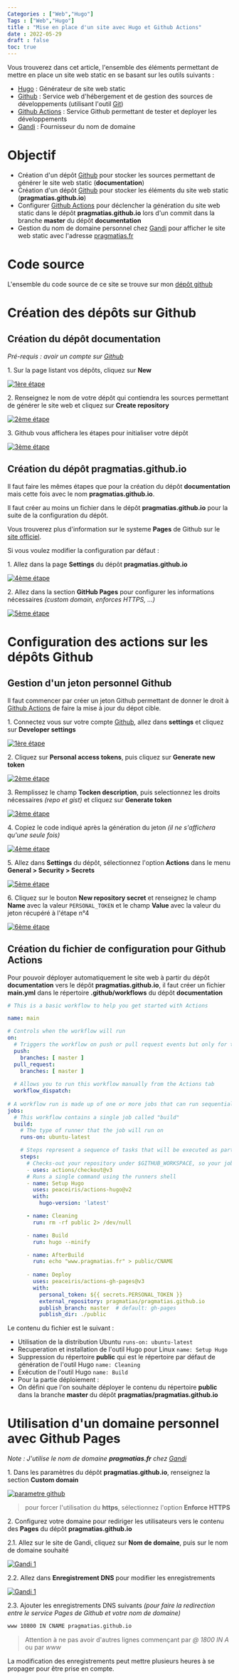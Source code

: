 ```yaml
---
Categories : ["Web","Hugo"]
Tags : ["Web","Hugo"]
title : "Mise en place d'un site avec Hugo et Github Actions"
date : 2022-05-29
draft : false
toc: true
---
```


Vous trouverez dans cet article, l'ensemble des éléments permettant de mettre en place un site web static en se basant sur les outils suivants :

- [Hugo](https://gohugo.io) : Générateur de site web static
- [Github](https://github.com) : Service web d'hébergement et de gestion des sources de développements (utilisant l'outil [Git](https://en.wikipedia.org/wiki/Git)) 
- [Github Actions](https://github.com/features/actions) : Service Github permettant de tester et deployer les développements
- [Gandi](https://www.gandi.net) : Fournisseur du nom de domaine

 <!--more-->

# Objectif

- Création d'un dépôt [Github](https://github.com) pour stocker les sources permettant de générer le site web static (**documentation**)
- Création d'un dépôt [Github](https://github.com) pour stocker les éléments du site web static (**pragmatias.github.io**)
- Configurer [Github Actions](https://github.com/features/actions) pour déclencher la génération du site web static dans le dépôt **pragmatias.github.io** lors d'un commit dans la branche **master** du dépôt **documentation**
- Gestion du nom de domaine personnel chez [Gandi](https://www.gandi.net/fr) pour afficher le site web static avec l'adresse [pragmatias.fr](https://pragmatias.fr)


# Code source

L'ensemble du code source de ce site se trouve sur mon [dépôt github](https://github.com/pragmatias/documentation)


# Création des dépôts sur Github

## Création du dépôt documentation
*Pré-requis : avoir un compte sur [Github](https://github.com)*

1\. Sur la page listant vos dépôts, cliquez sur **New** 

[![1ère étape](/blog/web/20190429_create_repository_step1.png)](/blog/web/20190429_create_repository_step1.png)

2\. Renseignez le nom de votre dépôt qui contiendra les sources permettant de générer le site web et cliquez sur **Create repository**

[![2ème étape](/blog/web/20190429_create_repository_step2.png)](/blog/web/20190429_create_repository_step2.png)

3\. Github vous affichera les étapes pour initialiser votre dépôt

[![3ème étape](/blog/web/20190429_create_repository_step3.png)](/blog/web/20190429_create_repository_step3.png)

## Création du dépôt pragmatias.github.io

Il faut faire les mêmes étapes que pour la création du dépôt **documentation** mais cette fois avec le nom **pragmatias.github.io**.

Il faut créer au moins un fichier dans le dépôt **pragmatias.github.io** pour la suite de la configuration du dépôt.

Vous trouverez plus d'information sur le systeme **Pages** de Github sur le [site officiel](https://pages.github.com).

Si vous voulez modifier la configuration par défaut :

1\. Allez dans la page **Settings** du dépôt **pragmatias.github.io**

[![4ème étape](/blog/web/20190429_create_repository_step4.png)](/blog/web/20190429_create_repository_step4.png)

2\. Allez dans la section **GitHub Pages** pour configurer les informations nécessaires *(custom domain, enforces HTTPS, ...)*

[![5ème étape](/blog/web/20220530_create_repository_step5.png.png)](/blog/web/20220530_create_repository_step5.png.png)



# Configuration des actions sur les dépôts Github

## Gestion d'un jeton personnel Github
Il faut commencer par créer un jeton Github permettant de donner le droit à [Github Actions](https://github.com/features/actions) de faire la mise à jour du dépot cible.

1\. Connectez vous sur votre compte [Github](https://github.com), allez dans **settings** et cliquez sur **Developer settings**

[![1ère étape](/blog/web/20190429_github_token_step1.png)](/blog/web/20190429_github_token_step1.png)

2\. Cliquez sur **Personal access tokens**, puis cliquez sur **Generate new token**

[![2ème étape](/blog/web/20190429_github_token_step2.png)](/blog/web/20190429_github_token_step2.png)

3\. Remplissez le champ **Tocken description**, puis selectionnez les droits nécessaires *(repo et gist)* et cliquez sur **Generate token**

[![3ème étape](/blog/web/20190429_github_token_step3.png)](/blog/web/20190429_github_token_step3.png)


4\. Copiez le code indiqué après la génération du jeton *(il ne s'affichera qu'une seule fois)*

[![4ème étape](/blog/web/20190429_github_token_step4.png)](/blog/web/20190429_github_token_step4.png)

5\. Allez dans **Settings** du dépôt, sélectionnez l'option **Actions** dans le menu **General > Security > Secrets** 

[![5ème étape](/blog/web/20220530_github_documentation_personal_token.png)](/blog/web/20220530_github_documentation_personal_token.png)

6\. Cliquez sur le bouton  **New repository secret** et renseignez le champ **Name** avec la valeur `PERSONAL_TOKEN` et le champ **Value** avec la valeur du jeton récupéré à l'étape n°4

[![6ème étape](/blog/web/20220530_github_documentation_personal_token_add.png)](/blog/web/20220530_github_documentation_personal_token_add.png)

## Création du fichier de configuration pour Github Actions

Pour pouvoir déployer automatiquement le site web à partir du dépôt **documentation** vers le dépôt **pragmatias.github.io**, il faut créer un fichier **main.yml** dans le répertoire **.github/workflows** du dépôt **documentation**

```yml
# This is a basic workflow to help you get started with Actions

name: main

# Controls when the workflow will run
on:
  # Triggers the workflow on push or pull request events but only for the master branch
  push:
    branches: [ master ]
  pull_request:
    branches: [ master ]
  
  # Allows you to run this workflow manually from the Actions tab
  workflow_dispatch:
  
# A workflow run is made up of one or more jobs that can run sequentially or in parallel
jobs:
  # This workflow contains a single job called "build"
  build:
    # The type of runner that the job will run on
    runs-on: ubuntu-latest

    # Steps represent a sequence of tasks that will be executed as part of the job
    steps:
      # Checks-out your repository under $GITHUB_WORKSPACE, so your job can access it
      - uses: actions/checkout@v3
      # Runs a single command using the runners shell
      - name: Setup Hugo
        uses: peaceiris/actions-hugo@v2
        with:
          hugo-version: 'latest'

      - name: Cleaning
        run: rm -rf public 2> /dev/null

      - name: Build
        run: hugo --minify

      - name: AfterBuild
        run: echo "www.pragmatias.fr" > public/CNAME
 
      - name: Deploy
        uses: peaceiris/actions-gh-pages@v3
        with:
          personal_token: ${{ secrets.PERSONAL_TOKEN }}
          external_repository: pragmatias/pragmatias.github.io
          publish_branch: master  # default: gh-pages
          publish_dir: ./public

``` 

Le contenu du fichier est le suivant :

- Utilisation de la distribution Ubuntu `runs-on: ubuntu-latest`
- Recuperation et installation de l'outil Hugo pour Linux `name: Setup Hugo`
- Suppression du répertoire **public** qui est le répertoire par défaut de génération de l'outil Hugo `name: Cleaning`
- Exécution de l'outil Hugo `name: Build`
- Pour la partie déploiement :
 - On défini que l'on souhaite déployer le contenu du répertoire **public**  dans la branche **master** du dépôt **pragmatias/pragmatias.github.io**
 


# Utilisation d'un domaine personnel avec Github Pages

*Note : J'utilise le nom de domaine* ***pragmatias.fr*** *chez [Gandi](https://www.gandi.net)*

1\. Dans les paramètres du dépôt **pragmatias.github.io**, renseignez la section **Custom domain**

[![parametre github](/blog/web/20220530_create_repository_step5.png.png)](/blog/web/20220530_create_repository_step5.png.png)

> pour forcer l'utilisation du **https**, sélectionnez l'option **Enforce HTTPS**

2\. Configurez votre domaine pour rediriger les utilisateurs vers le contenu des **Pages** du dépôt **pragmatias.github.io**

2\.1\. Allez sur le site de Gandi, cliquez sur **Nom de domaine**, puis sur le nom de domaine souhaité

[![Gandi 1](/blog/web/20190429_pages_github_domaine_gandi_p1.png)](/blog/web/20190429_pages_github_domaine_gandi_p1.png)


2\.2\. Allez dans **Enregistrement DNS** pour modifier les enregistrements

[![Gandi 1](/blog/web/20190429_pages_github_domaine_gandi_p2.png)](/blog/web/20190429_pages_github_domaine_gandi_p2.png)

2\.3\. Ajouter les enregistrements DNS suivants *(pour faire la redirection entre le service Pages de Github et votre nom de domaine)*

```makefile
www 10800 IN CNAME pragmatias.github.io
```

> Attention à ne pas avoir d'autres lignes commençant par *@ 1800 IN A* ou par *www*

La modification des enregistrements peut mettre plusieurs heures à se propager pour être prise en compte.


